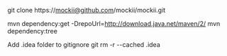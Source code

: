 git clone https://mockii@github.com/mockii/mockii.git

mvn dependency:get -DrepoUrl=http://download.java.net/maven/2/
mvn dependency:tree

Add .idea folder to gitignore
git rm -r --cached .idea